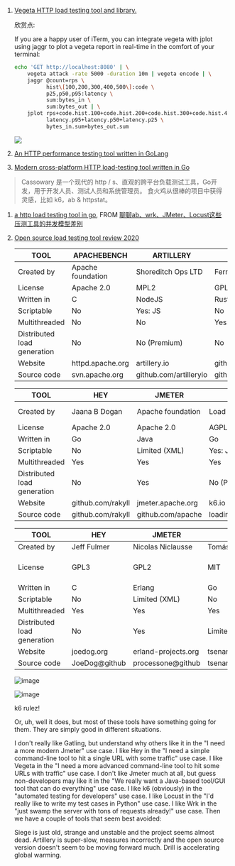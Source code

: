 1. [Vegeta HTTP load testing tool and library.](https://github.com/tsenart/vegeta)
    
    欣赏点:
    
    If you are a happy user of iTerm, you can integrate vegeta with jplot using jaggr to plot a vegeta report in real-time in the comfort of your terminal:

    ```bash
    echo 'GET http://localhost:8080' | \
        vegeta attack -rate 5000 -duration 10m | vegeta encode | \
        jaggr @count=rps \
              hist\[100,200,300,400,500\]:code \
              p25,p50,p95:latency \
              sum:bytes_in \
              sum:bytes_out | \
        jplot rps+code.hist.100+code.hist.200+code.hist.300+code.hist.400+code.hist.500 \
              latency.p95+latency.p50+latency.p25 \
              bytes_in.sum+bytes_out.sum
    ```
    
    ![](https://i.imgur.com/ttBDsQS.gif)

1. [An HTTP performance testing tool written in GoLang](https://github.com/arham-jain/gonce)
1. [Modern cross-platform HTTP load-testing tool written in Go](https://github.com/rogerwelin/cassowary)
  > Cassowary 是一个现代的 http / s、直观的跨平台负载测试工具，Go开发，用于开发人员、测试人员和系统管理员。 食火鸡从很棒的项目中获得灵感，比如 k6，ab & httpstat。
1. [a http load testing tool in go](https://github.com/qastub/ultron), FROM [聊聊ab、wrk、JMeter、Locust这些压测工具的并发模型差别](https://mp.weixin.qq.com/s/0ZPHT1MXBP7EWjVmv-H5Wg)
1. [Open source load testing tool review 2020](https://k6.io/blog/comparing-best-open-source-load-testing-tools)
  
    | TOOL                         | APACHEBENCH        | ARTILLERY               | DRILL                 | GATLING             |
    |-----------------------------|--------------------|-------------------------|-----------------------|---------------------|
    | Created by                  | Apache foundation  | Shoreditch Ops LTD      | Ferran Basora         | Gatling Corp        |
    | License                     | Apache 2\.0        | MPL2                    | GPL3                  | Apache 2\.0         |
    | Written in                  | C                  | NodeJS                  | Rust                  | Scala               |
    | Scriptable                  | No                 | Yes: JS                 | No                    | Yes: Scala          |
    | Multithreaded               | No                 | No                      | Yes                   | Yes                 |
    | Distributed load generation | No                 | No \(Premium\)          | No                    | No \(Premium\)      |
    | Website                     | httpd\.apache\.org | artillery\.io           | github\.com/fcsonline | gatling\.io         |
    | Source code                 | svn\.apache\.org   | github\.com/artilleryio | github\.com/fcsonline | github\.com/gatling |
    
    | TOOL                        | HEY                | JMETER              | K6                | LOCUST          |
    |-----------------------------|--------------------|---------------------|-------------------|-----------------|
    | Created by                  | Jaana B Dogan      | Apache foundation   | Load Impact       | Jonathan Heyman |
    | License                     | Apache 2\.0        | Apache 2\.0         | AGPL3             | MIT             |
    | Written in                  | Go                 | Java                | Go                | Python          |
    | Scriptable                  | No                 | Limited \(XML\)     | Yes: JS           | Yes: Python     |
    | Multithreaded               | Yes                | Yes                 | Yes               | No              |
    | Distributed load generation | No                 | Yes                 | No \(Premium\)    | Yes             |
    | Website                     | github\.com/rakyll | jmeter\.apache\.org | k6\.io            | locust\.io      |
    | Source code                 | github\.com/rakyll | github\.com/apache  | loadimpact@github | locustio@github |

    | TOOL                        | HEY           | JMETER                | K6             | LOCUST               |
    |-----------------------------|---------------|-----------------------|----------------|----------------------|
    | Created by                  | Jeff Fulmer   | Nicolas Niclausse     | Tomás Senart   | Will Glozer          |
    | License                     | GPL3          | GPL2                  | MIT            | Apache 2\.0 modified |
    | Written in                  | C             | Erlang                | Go             | C                    |
    | Scriptable                  | No            | Limited \(XML\)       | No             | Yes: Lua             |
    | Multithreaded               | Yes           | Yes                   | Yes            | Yes                  |
    | Distributed load generation | No            | Yes                   | Limited        | No                   |
    | Website                     | joedog\.org   | erland\-projects\.org | tsenart@github | wg@github            |
    | Source code                 | JoeDog@github | processone@github     | tsenart@github | wg@github            |

    ![image](https://user-images.githubusercontent.com/1940588/76588218-73d6bb00-6521-11ea-8eb6-f22db5aeab97.png)

    ![image](https://user-images.githubusercontent.com/1940588/76588260-86e98b00-6521-11ea-9eec-b0a4f1ae4d80.png)
    

    k6 rulez!

    Or, uh, well it does, but most of these tools have something going for them. They are simply good in different situations.

    I don't really like Gatling, but understand why others like it in the "I need a more modern Jmeter" use case.
    I like Hey in the "I need a simple command-line tool to hit a single URL with some traffic" use case.
    I like Vegeta in the "I need a more advanced command-line tool to hit some URLs with traffic" use case.
    I don't like Jmeter much at all, but guess non-developers may like it in the "We really want a Java-based tool/GUI tool that can do everything" use case.
    I like k6 (obviously) in the "automated testing for developers" use case.
    I like Locust in the "I'd really like to write my test cases in Python" use case.
    I like Wrk in the "just swamp the server with tons of requests already!" use case.
    Then we have a couple of tools that seem best avoided:

    Siege is just old, strange and unstable and the project seems almost dead.
    Artillery is super-slow, measures incorrectly and the open source version doesn't seem to be moving forward much.
    Drill is accelerating global warming.

